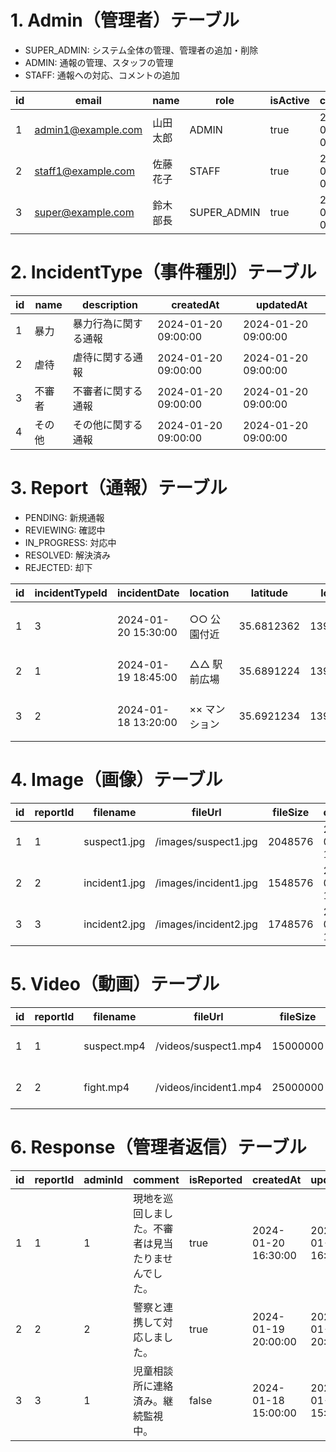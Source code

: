 # 1. Admin（管理者）テーブル

- SUPER_ADMIN: システム全体の管理、管理者の追加・削除
- ADMIN: 通報の管理、スタッフの管理
- STAFF: 通報への対応、コメントの追加

| id  | email              | name     | role        | isActive | createdAt           | updatedAt           |
| --- | ------------------ | -------- | ----------- | -------- | ------------------- | ------------------- |
| 1   | admin1@example.com | 山田太郎 | ADMIN       | true     | 2024-01-01 09:00:00 | 2024-01-01 09:00:00 |
| 2   | staff1@example.com | 佐藤花子 | STAFF       | true     | 2024-01-01 09:00:00 | 2024-01-01 09:00:00 |
| 3   | super@example.com  | 鈴木部長 | SUPER_ADMIN | true     | 2024-01-01 09:00:00 | 2024-01-01 09:00:00 |

# 2. IncidentType（事件種別）テーブル

| id  | name   | description          | createdAt           | updatedAt           |
| --- | ------ | -------------------- | ------------------- | ------------------- |
| 1   | 暴力   | 暴力行為に関する通報 | 2024-01-20 09:00:00 | 2024-01-20 09:00:00 |
| 2   | 虐待   | 虐待に関する通報     | 2024-01-20 09:00:00 | 2024-01-20 09:00:00 |
| 3   | 不審者 | 不審者に関する通報   | 2024-01-20 09:00:00 | 2024-01-20 09:00:00 |
| 4   | その他 | その他に関する通報   | 2024-01-20 09:00:00 | 2024-01-20 09:00:00 |

# 3. Report（通報）テーブル

- PENDING: 新規通報
- REVIEWING: 確認中
- IN_PROGRESS: 対応中
- RESOLVED: 解決済み
- REJECTED: 却下

| id  | incidentTypeId | incidentDate        | location      | latitude   | longitude   | description                  | status  | reportedAt          |
| --- | -------------- | ------------------- | ------------- | ---------- | ----------- | ---------------------------- | ------- | ------------------- |
| 1   | 3              | 2024-01-20 15:30:00 | ○○ 公園付近   | 35.6812362 | 139.7671248 | 黒い服を着た不審な人物を目撃 | PENDING | 2024-01-20 15:35:00 |
| 2   | 1              | 2024-01-19 18:45:00 | △△ 駅前広場   | 35.6891224 | 139.7001123 | 若者同士の喧嘩を目撃         | PENDING | 2024-01-19 19:00:00 |
| 3   | 2              | 2024-01-18 13:20:00 | ×× マンション | 35.6921234 | 139.7891234 | 子供の泣き声が頻繁に聞こえる | PENDING | 2024-01-18 14:00:00 |

# 4. Image（画像）テーブル

| id  | reportId | filename      | fileUrl               | fileSize | createdAt           | updatedAt           |
| --- | -------- | ------------- | --------------------- | -------- | ------------------- | ------------------- |
| 1   | 1        | suspect1.jpg  | /images/suspect1.jpg  | 2048576  | 2024-01-20 15:35:00 | 2024-01-20 15:35:00 |
| 2   | 2        | incident1.jpg | /images/incident1.jpg | 1548576  | 2024-01-19 19:00:00 | 2024-01-19 19:00:00 |
| 3   | 3        | incident2.jpg | /images/incident2.jpg | 1748576  | 2024-01-19 19:01:00 | 2024-01-19 19:01:00 |

# 5. Video（動画）テーブル

| id  | reportId | filename    | fileUrl               | fileSize | duration | createdAt           | updatedAt           |
| --- | -------- | ----------- | --------------------- | -------- | -------- | ------------------- | ------------------- |
| 1   | 1        | suspect.mp4 | /videos/suspect1.mp4  | 15000000 | 30       | 2024-01-20 15:35:00 | 2024-01-20 15:35:00 |
| 2   | 2        | fight.mp4   | /videos/incident1.mp4 | 25000000 | 45       | 2024-01-19 19:00:00 | 2024-01-19 19:00:00 |

# 6. Response（管理者返信）テーブル

| id  | reportId | adminId | comment                                            | isReported | createdAt           | updatedAt           |
| --- | -------- | ------- | -------------------------------------------------- | ---------- | ------------------- | ------------------- |
| 1   | 1        | 1       | 現地を巡回しました。不審者は見当たりませんでした。 | true       | 2024-01-20 16:30:00 | 2024-01-20 16:30:00 |
| 2   | 2        | 2       | 警察と連携して対応しました。                       | true       | 2024-01-19 20:00:00 | 2024-01-19 20:00:00 |
| 3   | 3        | 1       | 児童相談所に連絡済み。継続監視中。                 | false      | 2024-01-18 15:00:00 | 2024-01-18 15:00:00 |
